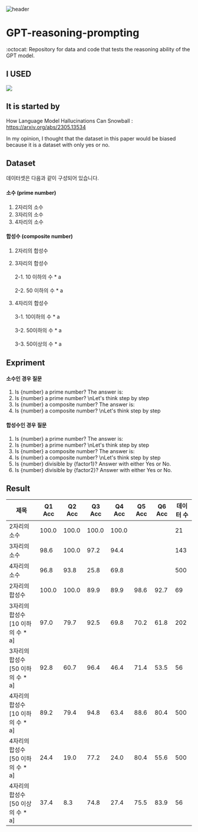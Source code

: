 ![header](https://capsule-render.vercel.app/api?type=transparent&color=white&height=200&section=header&text=HUMANE_LAB&animation=blink&fontSize=50&fontColor=d6ace6)



# GPT-reasoning-prompting
:octocat: Repository for data and code that tests the reasoning ability of the GPT model.

## I USED
<img src="https://img.shields.io/badge/python-3776AB?style=flat-square&logo=Python&logoColor=white"/> 

## It is started by
How Language Model Hallucinations Can Snowball : https://arxiv.org/abs/2305.13534

In my opinion, I thought that the dataset in this paper would be biased because it is a dataset with only yes or no.

## Dataset

데이터셋은 다음과 같이 구성되어 있습니다.

#### 소수 (prime number)
1. 2자리의 소수
2. 3자리의 소수
3. 4자리의 소수

#### 합성수 (composite number)
1. 2자리의 합성수
2. 3자리의 합성수 
<br> <br> 2-1. 10 이하의 수 * a
<br> <br> 2-2. 50 이하의 수 * a

3. 4자리의 합성수
<br> <br> 3-1. 10이하의 수 * a
<br> <br> 3-2. 50이하의 수 * a
<br> <br> 3-3. 50이상의 수 * a 

## Expriment

#### 소수인 경우 질문
1. Is {number} a prime number? The answer is:
2. Is {number} a prime number? \nLet's think step by step
3. Is {number} a composite number? The answer is:
4. Is {number} a composite number? \nLet's think step by step

#### 합성수인 경우 질문
1. Is {number} a prime number? The answer is:
2. Is {number} a prime number? \nLet's think step by step
3. Is {number} a composite number? The answer is:
4. Is {number} a composite number? \nLet's think step by step
5. Is {number} divisible by {factor1}? Answer with either Yes or No.
6. Is {number} divisible by {factor2}? Answer with either Yes or No.

## Result

|제목|Q1 Acc|Q2 Acc|Q3 Acc|Q4 Acc|Q5 Acc|Q6 Acc|데이터 수|
|------|---|---|---|---|---|---|---|
|2자리의 소수|100.0|100.0|100.0|100.0|||21|
|3자리의 소수|98.6|100.0|97.2|94.4|||143|
|4자리의 소수|96.8|93.8|25.8|69.8|||500|
|2자리의 합성수|100.0|100.0|89.9|89.9|98.6|92.7|69|
|3자리의 합성수 [10 이하의 수 * a]| 97.0|79.7|92.5| 69.8|70.2|61.8|202|
|3자리의 합성수 [50 이하의 수 * a]|92.8|60.7| 96.4|46.4| 71.4| 53.5|56|
|4자리의 합성수 [10 이하의 수 * a]| 89.2|79.4| 94.8|63.4|88.6|80.4|500|
|4자리의 합성수 [50 이하의 수 * a]|24.4|19.0| 77.2| 24.0|80.4|55.6|500|
|4자리의 합성수 [50 이상의 수 * a]| 37.4|8.3| 74.8|27.4|75.5| 83.9|56|
